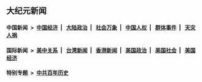## 大纪元新闻

#### 中国新闻 &nbsp;>&nbsp; [中国经济](indexes/ncid283/README.md?10161645) &nbsp;| &nbsp; [大陆政治](indexes/ncid277/README.md?10161645) &nbsp;| &nbsp; [社会万象](indexes/ncid282/README.md?10161645) &nbsp;| &nbsp; [中国人权](indexes/ncid278/README.md?10161645) &nbsp;| &nbsp; [群体事件](indexes/ncid279/README.md?10161645) &nbsp;| &nbsp; [天灾人祸](indexes/ncid280/README.md?10161645)

#### 国际新闻 &nbsp;>&nbsp; [美中关系](indexes/nf1412576/README.md?10161645) &nbsp;| &nbsp; [台湾新闻](indexes/ncid1349361/README.md?10161645) &nbsp;| &nbsp; [香港新闻](indexes/ncid1349362/README.md?10161645) &nbsp;| &nbsp; [美国政治](indexes/ncid1078159/README.md?10161645) &nbsp;| &nbsp; [美国社会](indexes/ncid1078160/README.md?10161645) &nbsp;| &nbsp; [美国经济](indexes/ncid1078158/README.md?10161645)

#### 特别专题 &nbsp;>&nbsp; [中共百年历史](https://github.com/epoch-news/epoch-special/blob/master/README.md?10161645)  
